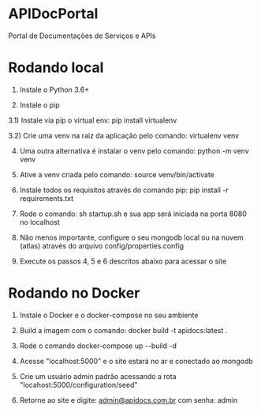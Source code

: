 # APIDocPortal

Portal de Documentações de Serviços e APIs

# Rodando local

1) Instale o Python 3.6+

2) Instale o pip

3.1) Instale via pip o virtual env: pip install virtualenv

3.2) Crie uma venv na raiz da aplicação pelo comando: virtualenv venv

4) Uma outra alternativa é instalar o venv pelo comando: python -m venv venv

5) Ative a venv criada pelo comando: source venv/bin/activate

6) Instale todos os requisitos através do comando pip: pip install -r requirements.txt

7) Rode o comando: sh startup.sh e sua app será iniciada na porta 8080 no localhost

8) Não menos importante, configure o seu mongodb local ou na nuvem (atlas) através do arquivo config/properties.config

9) Execute os passos 4, 5 e 6 descritos abaixo para acessar o site

# Rodando no Docker

1) Instale o Docker e o docker-compose no seu ambiente

2) Build a imagem com o comando: docker build -t apidocs:latest .

3) Rode o comando docker-compose up --build -d

4) Acesse "localhost:5000" e o site estará no ar e conectado ao mongodb

5) Crie um usuário admin padrão acessando a rota "locahost:5000/configuration/seed"

6) Retorne ao site e digite: admin@apidocs.com.br com senha: admin